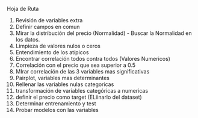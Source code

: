 Hoja de Ruta

1. Revisión de variables extra
2. Definir campos en comun
3. Mirar la distribución del precio (Normalidad) - Buscar la Normalidad en los datos.
4. Limpieza de valores nulos o ceros
5. Entendimiento de los atípicos
6. Encontrar correlación todos contra todos (Valores Numericos)
7. Correlación con el precio que sea superior a 0.5
8. MIrar correlación de las 3 variables mas significativas
9. Pairplot, variables mas determinantes 
10. Rellenar las variables nulas categoricas
11. transformación de variables categóricas a numericas
12. definir el precio como target (ELiinarlo del dataset)
13. Determinar entrenamiento y test
14. Probar modelos con las variables